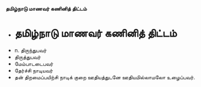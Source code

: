**தமிழ்நாடு மாணவர் கணினித் திட்டம்**
- # தமிழ்நாடு மாணவர் கணினித் திட்டம்
- n. திருந்துபவர்
- திருத்துபவர்
- மேம்பாடடைபவர்
- தேர்ச்சி நாடியவர்
- தன் திறமைப்பயிற்சி நாடிக் குறை ஊதியத்துடனே ஊதியமில்லாமலோ உழைப்பவர்.

